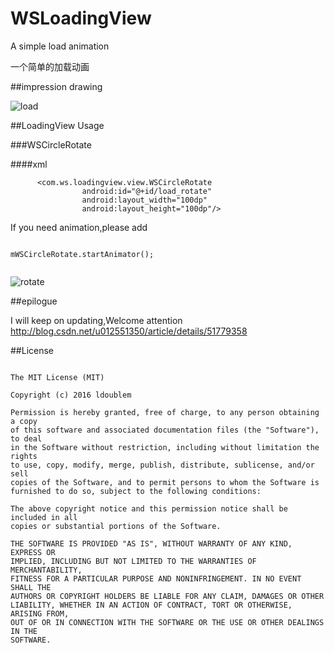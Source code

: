 # WSLoadingView

A simple load animation

一个简单的加载动画

##impression drawing

![load](https://github.com/HpWens/WSLoadingView/blob/master/app/photos/loading.gif)

##LoadingView Usage 

###WSCircleRotate

####xml

```
      <com.ws.loadingview.view.WSCircleRotate
                android:id="@+id/load_rotate"
                android:layout_width="100dp"
                android:layout_height="100dp"/>

```

If you need animation,please add

```

mWSCircleRotate.startAnimator();


```

![rotate](https://github.com/HpWens/WSLoadingView/blob/master/app/photos/ro.gif)

##epilogue

I will keep on updating,Welcome attention http://blog.csdn.net/u012551350/article/details/51779358

##License

```

The MIT License (MIT)

Copyright (c) 2016 ldoublem

Permission is hereby granted, free of charge, to any person obtaining a copy
of this software and associated documentation files (the "Software"), to deal
in the Software without restriction, including without limitation the rights
to use, copy, modify, merge, publish, distribute, sublicense, and/or sell
copies of the Software, and to permit persons to whom the Software is
furnished to do so, subject to the following conditions:

The above copyright notice and this permission notice shall be included in all
copies or substantial portions of the Software.

THE SOFTWARE IS PROVIDED "AS IS", WITHOUT WARRANTY OF ANY KIND, EXPRESS OR
IMPLIED, INCLUDING BUT NOT LIMITED TO THE WARRANTIES OF MERCHANTABILITY,
FITNESS FOR A PARTICULAR PURPOSE AND NONINFRINGEMENT. IN NO EVENT SHALL THE
AUTHORS OR COPYRIGHT HOLDERS BE LIABLE FOR ANY CLAIM, DAMAGES OR OTHER
LIABILITY, WHETHER IN AN ACTION OF CONTRACT, TORT OR OTHERWISE, ARISING FROM,
OUT OF OR IN CONNECTION WITH THE SOFTWARE OR THE USE OR OTHER DEALINGS IN THE
SOFTWARE.

```




